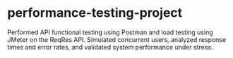 # performance-testing-project
Performed API functional testing using Postman and load testing using JMeter on the ReqRes API. Simulated concurrent users, analyzed response times and error rates, and validated system performance under stress.
